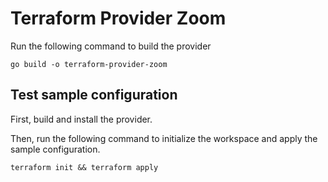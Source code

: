 # Terraform Provider Zoom

Run the following command to build the provider

```shell
go build -o terraform-provider-zoom
```

## Test sample configuration

First, build and install the provider.<br>

Then, run the following command to initialize the workspace and apply the sample configuration.

```shell
terraform init && terraform apply
```
